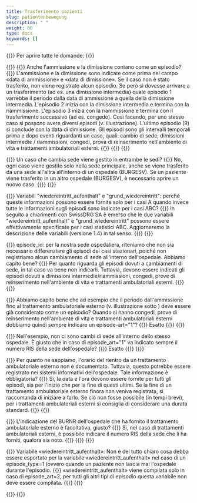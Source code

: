 ```yaml
---
title: Trasferimento pazienti 
slug: patientenbewegung
description: " "
weight: 80
type: docs
keywords: []
---
```


{{<faqBlock>}}
Per aprire tutte le domande: {{<collapsibleGroupCommand groupId="patientenbewegung">}}

{{<numberedList>}}
{{<listItem>}}
Anche l'ammissione e la dimissione contano come un episodio?
{{<collapsibleBlock groupId="patientenbewegung">}}
L'ammissione e la dimissione sono indicate come prima nel campo «data di ammissione» e «data di dimissione». Se il caso non è stato trasferito, non viene registrato alcun episodio. Se però si dovesse arrivare a un trasferimento (ad es. una dimissione intermedia) quale episodio 1 varrebbe il periodo dalla data di ammissione a quella della dimissione intermedia. L'episodio 2 inizia con la dimissione intermedia e termina con la riammissione. L'episodio 3 inizia con la riammissione e termina con il trasferimento successivo (ad es. congedo). Così facendo, per uno stesso caso si possono avere diversi episodi (v. illustrazione). L'ultimo episodio (9) si conclude con la data di dimissione. Gli episodi sono gli intervalli temporali prima e dopo eventi riguardanti un caso, quali: cambio di sede, dimissioni intermedie / riammissioni, congedi, prova di reinserimento nell'ambiente di vita e trattamenti ambulatoriali esterni.
{{<insertImage image="Image3_it.jpg" class="edge max-w-90">}}
{{</collapsibleBlock>}}
{{</listItem>}}

{{<listItem>}}
Un caso che cambia sede viene gestito in entrambe le sedi?
{{<collapsibleBlock groupId="patientenbewegung">}}
No, ogni caso viene gestito solo nella sede principale, anche se viene trasferito da una sede all'altra all'interno di un ospedale (BURGESV). Se un paziente viene trasferito in un altro ospedale (BURGESV), è necessario aprire un nuovo caso.
{{</collapsibleBlock>}}
{{</listItem>}}

{{<listItem>}}
Variabili "wiedereintritt_aufenthalt" e "grund_wiedereintritt": perché queste informazioni possono essere fornite solo per i casi A quando invece tutte le informazioni sugli episodi sono indicate per i casi ABC?
{{<collapsibleBlock groupId="patientenbewegung">}}
In seguito a chiarimenti con SwissDRG SA è emerso che le due variabili "wiedereintritt_aufenthalt" e "grund_wiedereintritt" possono essere effettivamente specificate per i casi statistici ABC. Aggiorneremo la descrizione delle variabili (versione 1.4) in tal senso.
{{</collapsibleBlock>}}
{{</listItem>}}

{{<listItem>}}
episode_id: per la nostra sede ospedaliera, riteniamo che non sia necessario differenziare gli episodi dei casi stazionari, poiché non registriamo alcun cambiamento di sede all'interno dell'ospedale. Abbiamo capito bene?
{{<collapsibleBlock groupId="patientenbewegung">}}
Per quanto riguarda gli episodi dovuti a cambiamenti di sede, in tal caso va bene non indicarli. Tuttavia, devono essere indicati gli episodi dovuti a dimissioni intermedie/riammissioni, congedi, prove di reinserimento nell'ambiente di vita e trattamenti ambulatoriali esterni.
{{</collapsibleBlock>}}
{{</listItem>}}

{{<listItem>}}
Abbiamo capito bene che ad esempio che il periodo dall'ammissione fino al trattamento ambulatoriale esterno (v. illustrazione sotto ) deve essere già considerato come un episodio? Quando si hanno congedi, prove di reinserimento nell'ambiente di vita e trattamenti ambulatoriali esterni dobbiamo quindi sempre indicare un episode-art="1"?
{{<collapsibleBlock groupId="patientenbewegung">}}
Esatto
{{</collapsibleBlock>}}
{{</listItem>}}

{{<listItem>}}
Nell'esempio, non ci sono cambi di sede all'interno dello stesso ospedale. È giusto che in caso di episode_art="1" va indicato sempre il numero RIS della sede dell'ospedale?
{{<collapsibleBlock groupId="patientenbewegung">}}
Esatto
{{</collapsibleBlock>}}
{{</listItem>}}

{{<listItem>}}
Per quanto ne sappiamo, l'orario del rientro da un trattamento ambulatoriale esterno non è documentato. Tuttavia, questo potrebbe essere registrato nei sistemi informativi dell'ospedale. Tale informazione è obbligatoria?
{{<collapsibleBlock groupId="patientenbewegung">}}
Sì, la data e l'ora devono essere fornite per tutti gli episodi, sia per l'inizio che per la fine di questi ultimi. Se la fine di un trattamento ambulatoriale esterno finora non veniva registrata, si raccomanda di iniziare a farlo. Se ciò non fosse possibile (in tempi brevi), per i trattamenti ambulatoriali esterni si consiglia di considerare una durata standard.
{{</collapsibleBlock>}}
{{</listItem>}}

{{<listItem>}}
L'indicazione del BURNR dell'ospedale che ha fornito il trattamento ambulatoriale esterno è facoltativa, giusto?
{{<collapsibleBlock groupId="patientenbewegung">}}
Sì, nel caso di trattamenti ambulatoriali esterni, è possibile indicare il numero RIS della sede che li ha forniti, qualora sia noto.
{{<insertImage image="Image4.jpg" class="edge max-w-90">}}
{{</collapsibleBlock>}}
{{</listItem>}}

{{<listItem>}}
Variabile «wiedereintritt_aufenthalt»: Non è del tutto chiaro cosa debba essere esportato per la variabile «wiedereintritt_aufenthalt» nel caso di un episode_type=1 (ovvero quando un paziente non lascia mai l'ospedale durante l'episodio.
{{<collapsibleBlock groupId="patientenbewegung">}}
«wiedereintritt_aufenthalt» viene compilata solo in caso di episode_art=2, per tutti gli altri tipi di episodio questa variabile non deve essere compilata.
{{</collapsibleBlock>}}
{{</listItem>}}

{{</numberedList>}}
{{</faqBlock>}}
